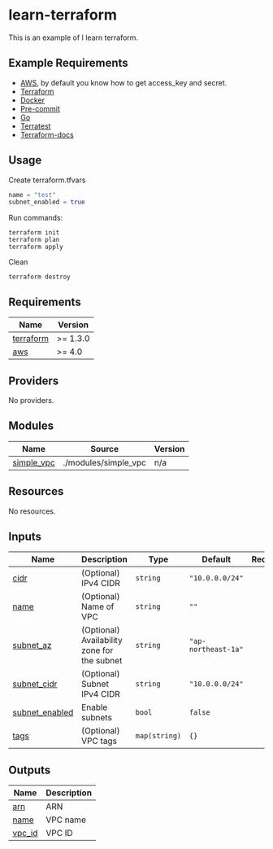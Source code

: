 # learn-terraform

This is an example of I learn terraform.

## Example Requirements

- [AWS](https://aws.amazon.com/), by default you know how to get access_key and secret.
- [Terraform](https://www.terraform.io/)
- [Docker](https://www.docker.com/)
- [Pre-commit](https://pre-commit.com/)
- [Go](https://go.dev/)
- [Terratest](https://terratest.gruntwork.io/)
- [Terraform-docs](https://terraform-docs.io/)

## Usage

Create terraform.tfvars

```terraform
name = "test"
subnet_enabled = true
```

Run commands:

```shell
terraform init
terraform plan
terraform apply
```

Clean

```shell
terraform destroy
```

<!-- BEGIN_TF_DOCS -->
## Requirements

| Name | Version |
|------|---------|
| <a name="requirement_terraform"></a> [terraform](#requirement\_terraform) | >= 1.3.0 |
| <a name="requirement_aws"></a> [aws](#requirement\_aws) | >= 4.0 |

## Providers

No providers.

## Modules

| Name | Source | Version |
|------|--------|---------|
| <a name="module_simple_vpc"></a> [simple\_vpc](#module\_simple\_vpc) | ./modules/simple_vpc | n/a |

## Resources

No resources.

## Inputs

| Name | Description | Type | Default | Required |
|------|-------------|------|---------|:--------:|
| <a name="input_cidr"></a> [cidr](#input\_cidr) | (Optional) IPv4 CIDR | `string` | `"10.0.0.0/24"` | no |
| <a name="input_name"></a> [name](#input\_name) | (Optional) Name of VPC | `string` | `""` | no |
| <a name="input_subnet_az"></a> [subnet\_az](#input\_subnet\_az) | (Optional) Availability zone for the subnet | `string` | `"ap-northeast-1a"` | no |
| <a name="input_subnet_cidr"></a> [subnet\_cidr](#input\_subnet\_cidr) | (Optional) Subnet IPv4 CIDR | `string` | `"10.0.0.0/24"` | no |
| <a name="input_subnet_enabled"></a> [subnet\_enabled](#input\_subnet\_enabled) | Enable subnets | `bool` | `false` | no |
| <a name="input_tags"></a> [tags](#input\_tags) | (Optional) VPC tags | `map(string)` | `{}` | no |

## Outputs

| Name | Description |
|------|-------------|
| <a name="output_arn"></a> [arn](#output\_arn) | ARN |
| <a name="output_name"></a> [name](#output\_name) | VPC name |
| <a name="output_vpc_id"></a> [vpc\_id](#output\_vpc\_id) | VPC ID |
<!-- END_TF_DOCS -->
